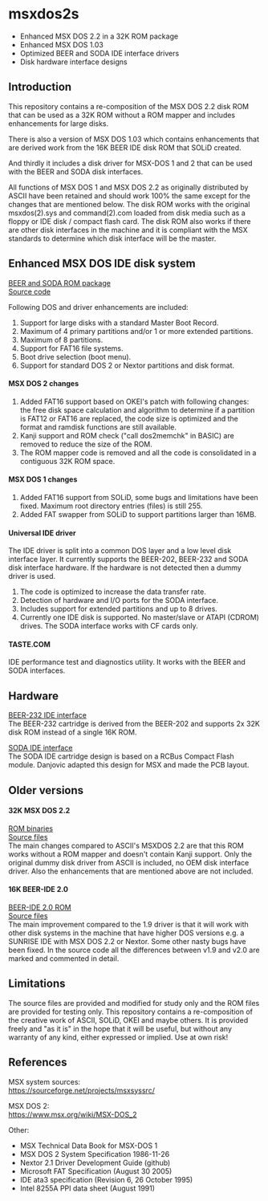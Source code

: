 # msxdos2s
- Enhanced MSX DOS 2.2 in a 32K ROM package
- Enhanced MSX DOS 1.03
- Optimized BEER and SODA IDE interface drivers
- Disk hardware interface designs

## Introduction
This repository contains a re-composition of the MSX DOS 2.2 disk ROM that can be used as a 32K ROM without a ROM mapper and includes enhancements for large disks.

There is also a version of MSX DOS 1.03 which contains enhancements that are derived work from the 16K BEER IDE disk ROM that SOLiD created.

And thirdly it includes a disk driver for MSX-DOS 1 and 2 that can be used with the BEER and SODA disk interfaces.

All functions of MSX DOS 1 and MSX DOS 2.2 as originally distributed by ASCII have been retained and should work 100% the same except for the changes that are mentioned below.
The disk ROM works with the original msxdos(2).sys and command(2).com loaded from disk media such as a floppy or IDE disk / compact flash card. 
The disk ROM also works if there are other disk interfaces in the machine and it is compliant with the MSX standards to determine which disk interface will be the master.

## Enhanced MSX DOS IDE disk system

[BEER and SODA ROM package](https://github.com/b3rendsh/msxdos2s/blob/main/rom/beer_and_soda.zip)  
[Source code](dev-32k/)  

Following DOS and driver enhancements are included:
1. Support for large disks with a standard Master Boot Record.
2. Maximum of 4 primary partitions and/or 1 or more extended partitions.
3. Maximum of 8 partitions.
4. Support for FAT16 file systems.
5. Boot drive selection (boot menu).
6. Support for standard DOS 2 or Nextor partitions and disk format.

#### MSX DOS 2 changes
1. Added FAT16 support based on OKEI's patch with following changes: the free disk space calculation and algorithm to determine if a partition is FAT12 or FAT16 are replaced, the code size is optimized and the format and ramdisk functions are still available.
2. Kanji support and ROM check ("call dos2memchk" in BASIC) are removed to reduce the size of the ROM.
3. The ROM mapper code is removed and all the code is consolidated in a contiguous 32K ROM space. 

#### MSX DOS 1 changes
1. Added FAT16 support from SOLiD, some bugs and limitations have been fixed. Maximum root directory entries (files) is still 255.
2. Added FAT swapper from SOLiD to support partitions larger than 16MB.

#### Universal IDE driver
The IDE driver is split into a common DOS layer and a low level disk interface layer. It currently supports the BEER-202, BEER-232 and SODA disk interface hardware. If the hardware is not detected then a dummy driver is used.
1. The code is optimized to increase the data transfer rate.
2. Detection of hardware and I/O ports for the SODA interface.
3. Includes support for extended partitions and up to 8 drives.
4. Currently one IDE disk is supported. No master/slave or ATAPI (CDROM) drives. The SODA interface works with CF cards only.

#### TASTE.COM
IDE performance test and diagnostics utility. It works with the BEER and SODA interfaces.

## Hardware 
[BEER-232 IDE interface](hardware/beer-232/)  
The BEER-232 cartridge is derived from the BEER-202 and supports 2x 32K disk ROM  instead of a  single 16K ROM.

[SODA IDE interface](https://github.com/Danjovic/Soda-IDE)  
The SODA IDE cartridge design is based on a RCBus Compact Flash module. Danjovic adapted this design for MSX and made the PCB layout.  

## Older versions

#### 32K MSX DOS 2.2
[ROM binaries](rom/)  
[Source files](mod-32k/)  
The main changes compared to ASCII's MSXDOS 2.2 are that this ROM works without a ROM mapper and doesn't contain Kanji support. Only the original dummy disk driver from ASCII is included, no OEM disk interface driver. Also the enhancements that are mentioned above are not included. 

#### 16K BEER-IDE 2.0
[BEER-IDE 2.0 ROM](https://github.com/b3rendsh/msxdos2s/blob/main/rom/BEER20_DISK.ROM)  
[Source files](mod-beer20/)  
The main improvement compared to the 1.9 driver is that it will work with other disk systems in the machine that have higher DOS versions e.g. a SUNRISE IDE with MSX DOS 2.2 or Nextor. Some other nasty bugs have been fixed. In the source code all the differences between v1.9 and v2.0 are marked and commented in detail.

## Limitations
The source files are provided and modified for study only and the ROM files are provided for testing only. This repository contains a re-composition of the creative work of ASCII, SOLiD, OKEI and maybe others. It is provided freely and "as it is" in the hope that it will be useful, but without any warranty of any kind, either expressed or implied. Use at own risk!  

## References
MSX system sources:  
https://sourceforge.net/projects/msxsyssrc/  
  
MSX DOS 2:  
https://www.msx.org/wiki/MSX-DOS_2  

Other:
- MSX Technical Data Book for MSX-DOS 1
- MSX DOS 2 System Specification 1986-11-26
- Nextor 2.1 Driver Development Guide (github)
- Microsoft FAT Specification (August 30 2005)
- IDE ata3 specification (Revision 6, 26 October 1995)
- Intel 8255A PPI data sheet (August 1991)


